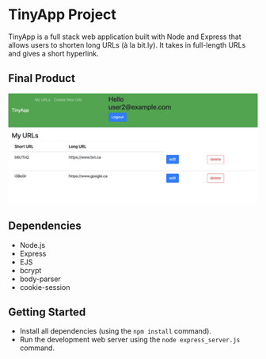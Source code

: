 # TinyApp Project

TinyApp is a full stack web application built with Node and Express that allows users to shorten long URLs (à la bit.ly). It takes in full-length URLs and gives a short hyperlink. 

## Final Product

!["Logged In Main Page, Default Values"](./images/LoggedIn.png)


## Dependencies

- Node.js
- Express
- EJS
- bcrypt
- body-parser
- cookie-session

## Getting Started

- Install all dependencies (using the `npm install` command).
- Run the development web server using the `node express_server.js` command.